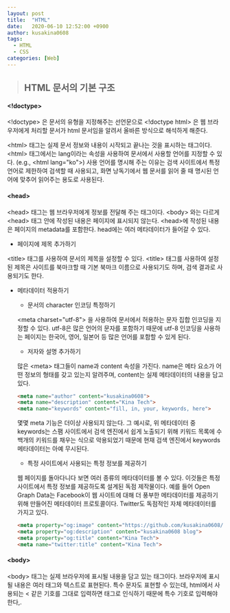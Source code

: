 ```yaml
---
layout: post
title:  "HTML"
date:   2020-06-10 12:52:00 +0900
author: kusakina0608
tags:
  - HTML
  - CSS
categories: [Web]
---
```




> ## HTML 문서의 기본 구조

#### \<!doctype>

\<!doctype> 은 문서의 유형을 지정해주는 선언문으로 \<!doctype html> 은 웹 브라우저에게 처리할 문서가 html 문서임을 알려서 올바른 방식으로 해석하게 해준다.

\<html> 태그는 실제 문서 정보와 내용이 시작되고 끝나는 것을 표시하는 태그이다. \<html> 태그에서는 lang이라는 속성을 사용하여 문서에서 사용할 언어를 지정할 수 있다. (e.g., \<html lang="ko">) 사용 언어를 명시해 주는 이유는 검색 사이트에서 특정 언어로 제한하여 검색할 때 사용되고, 화면 낭독기에서 웹 문서를 읽어 줄 때 명시된 언어에 맞추어 읽어주는 용도로 사용된다.



#### \<head>

\<head> 태그는 웹 브라우저에게 정보를 전달해 주는 태그이다. \<body> 와는 다르게 \<head> 태그 안에 작성된 내용은 페이지에 표시되지 않는다. \<head>에 작성된 내용은 페이지의 metadata를 포함한다. head에는 여러 메타데이터가 들어갈 수 있다.

* 페이지에 제목 추가하기

\<title> 태그를 사용하여 문서의 제목을 설정할 수 있다. \<title> 태그를 사용하여 설정된 제목은 사이트를 북마크할 때 기본 북마크 이름으로 사용되기도 하며, 검색 결과로 사용되기도 한다.

* 메타데이터 적용하기

  * 문서의 character 인코딩 특정하기

  \<meta charset="utf-8"> 을 사용하여 문서에서 허용하는 문자 집합 인코딩을 지정할 수 있다. utf-8은 많은 언어의 문자를 포함하기 때문에 utf-8 인코딩을 사용하는 페이지는 한국어, 영어, 일본어 등 많은 언어를 포함할 수 있게 된다.

  * 저자와 설명 추가하기

  많은 \<meta> 태그들이 name과 content 속성을 가진다. name은 메타 요소가 어떤 정보의 형태를 갖고 있는지 알려주며, content는 실제 메타데이터의 내용을 담고 있다.

  ``` html
  <meta name="author" content="kusakina0608">
  <meta name="description" content="Kina Tech">
  <meta name="keywords" content="fill, in, your, keywords, here">
  ```

  몇몇 meta 기능은 더이상 사용되지 않는다. 그 예시로, 위 메타데이터 중 keywords는 스팸 사이트에서 검색 엔진에서 쉽게 노출되기 위해 키워드 목록에 수백개의 키워드를 채우는 식으로 악용되었기 때문에 현재 검색 엔진에서 keywords 메타데이터는 아예 무시된다.

  * 특정 사이트에서 사용되는 특정 정보를 제공하기

  웹 페이지를 돌아다니다 보면 여러 종류의 메타데이터를 볼 수 있다. 이것들은 특정 사이트에서 특정 정보를 제공하도록 설계된 독점 제작물이다. 예를 들어 Open Graph Data는 Facebook이 웹 사이트에 대해 더 풍부한 메타데이터를 제공하기 위해 만들어진 메타데이터 프로토콜이다. Twitter도 독점적인 자체 메타데이터를 가지고 있다. 

  ```html
  <meta property="og:image" content="https://github.com/kusakina0608/kusakina0608.github.io/blob/master/assets/header_image.jpg?raw=true">
  <meta property="og:description" content="kusakina0608 blog">
  <meta property="og:title" content="Kina Tech">
  <meta name="twitter:title" content="Kina Tech">
  ```



#### \<body>

\<body> 태그는 실제 브라우저에 표시될 내용을 담고 있는 태그이다. 브라우저에 표시될 내용은 여러 태그와 텍스트로 표현된다. 특수 문자도 표현할 수 있는데, html에서 사용되는 \< 같은 기호를 그대로 입력하면 태그로 인식하기 때문에 특수 기호로 입력해야 한다,.